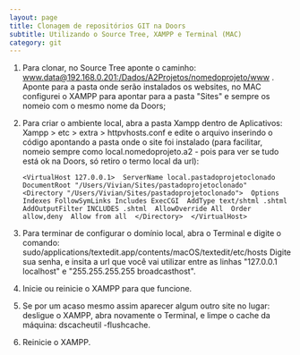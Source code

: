 ```yaml
---
layout: page
title: Clonagem de repositórios GIT na Doors
subtitle: Utilizando o Source Tree, XAMPP e Terminal (MAC)
category: git
---
```


1. Para clonar, no Source Tree aponte o caminho: www.data@192.168.0.201:/Dados/A2Projetos/nomedoprojeto/www . Aponte para a pasta onde serão instalados os websites, no MAC configurei o XAMPP para apontar para a pasta "Sites" e sempre os nomeio com o mesmo nome da Doors;

2. Para criar o ambiente local, abra a pasta Xampp dentro de Aplicativos: Xampp > etc > extra > httpvhosts.conf e edite o arquivo inserindo o código apontando a pasta onde o site foi instalado (para facilitar, nomeio sempre como local.nomedoprojeto.a2 - pois para ver se tudo está ok na Doors, só retiro o termo local da url): 

	``<VirtualHost 127.0.0.1> 
	ServerName local.pastadoprojetoclonado
	DocumentRoot "/Users/Vivian/Sites/pastadoprojetoclonado" 
	<Directory "/Users/Vivian/Sites/pastadoprojetoclonado"> 
	    Options Indexes FollowSymLinks Includes ExecCGI 
	    AddType text/shtml .shtml 
	    AddOutputFilter INCLUDES .shtml 
	    AllowOverride All 
	    Order allow,deny 
	    Allow from all 
	</Directory> 
	</VirtualHost>``

3. Para terminar de configurar o domínio local, abra o Terminal e digite o comando: 
sudo/applications/textedit.app/contents/macOS/textedit/etc/hosts
Digite sua senha, e insita a url que você vai utilizar entre as linhas "127.0.0.1    localhost" e "255.255.255.255    broadcasthost".

4. Inicie ou reinicie o XAMPP para que funcione. 

5. Se por um acaso mesmo assim aparecer algum outro site no lugar: desligue o XAMPP, abra novamente o Terminal, e limpe o cache da máquina: dscacheutil -flushcache.

6. Reinicie o XAMPP.
